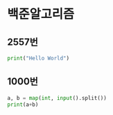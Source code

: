 # 백준알고리즘
## 2557번
```python
print("Hello World")
```

## 1000번
```python
a, b = map(int, input().split())
print(a+b)
```